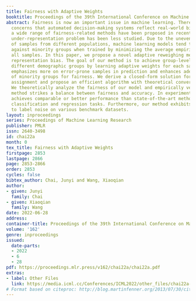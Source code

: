 ```yaml
---
title: Fairness with Adaptive Weights
booktitle: Proceedings of the 39th International Conference on Machine Learning
abstract: Fairness is now an important issue in machine learning. There are arising
  concerns that automated decision-making systems reflect real-world biases. Although
  a wide range of fairness-related methods have been proposed in recent years, the
  under-representation problem has been less studied. Due to the uneven distribution
  of samples from different populations, machine learning models tend to be biased
  against minority groups when trained by minimizing the average empirical risk across
  all samples. In this paper, we propose a novel adaptive reweighing method to address
  representation bias. The goal of our method is to achieve group-level balance among
  different demographic groups by learning adaptive weights for each sample. Our approach
  emphasizes more on error-prone samples in prediction and enhances adequate representation
  of minority groups for fairness. We derive a closed-form solution for adaptive weight
  assignment and propose an efficient algorithm with theoretical convergence guarantees.
  We theoretically analyze the fairness of our model and empirically verify that our
  method strikes a balance between fairness and accuracy. In experiments, our method
  achieves comparable or better performance than state-of-the-art methods in both
  classification and regression tasks. Furthermore, our method exhibits robustness
  to label noise on various benchmark datasets.
layout: inproceedings
series: Proceedings of Machine Learning Research
publisher: PMLR
issn: 2640-3498
id: chai22a
month: 0
tex_title: Fairness with Adaptive Weights
firstpage: 2853
lastpage: 2866
page: 2853-2866
order: 2853
cycles: false
bibtex_author: Chai, Junyi and Wang, Xiaoqian
author:
- given: Junyi
  family: Chai
- given: Xiaoqian
  family: Wang
date: 2022-06-28
address:
container-title: Proceedings of the 39th International Conference on Machine Learning
volume: '162'
genre: inproceedings
issued:
  date-parts:
  - 2022
  - 6
  - 28
pdf: https://proceedings.mlr.press/v162/chai22a/chai22a.pdf
extras:
- label: Other Files
  link: https://media.icml.cc/Conferences/ICML2022/other_files/chai22a-supp.zip
# Format based on citeproc: http://blog.martinfenner.org/2013/07/30/citeproc-yaml-for-bibliographies/
---
```

